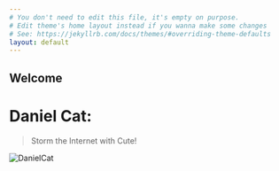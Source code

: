 ```yaml
---
# You don't need to edit this file, it's empty on purpose.
# Edit theme's home layout instead if you wanna make some changes
# See: https://jekyllrb.com/docs/themes/#overriding-theme-defaults
layout: default
---
```

## Welcome


# Daniel Cat: 
>Storm the Internet with Cute!

![DanielCat](http://mizioko.github.io/images/gifs/20170816_004403.gif)
